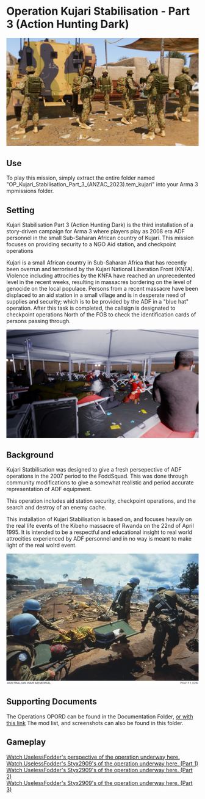 # Operation Kujari Stabilisation - Part 3 (Action Hunting Dark)

![ADF Personnel exiting Bushmaster PMV](Documentation/Screenshots/20230319025323_1.jpg?raw=true "ADF Personnel exiting Bushmaster PMV")


## Use
To play this mission, simply extract the entire folder named "OP_Kujari_Stabilisation_Part_3_(ANZAC_2023).tem_kujari" into your Arma 3 mpmissions folder.

## Setting
Kujari Stabilisation Part 3 (Action Hunting Dark) is the third installation of a story-driven campaign for Arma 3 where players play as 2008 era ADF personnel in the small Sub-Saharan African country of Kujari. This mission focuses on providing security to a NGO Aid station, and checkpoint operations

Kujari is a small African country in Sub-Saharan Africa that has recently been overrun and terrorised by the Kujari National Liberation Front (KNFA). Violence including attrocities by the KNFA have reached an unprecedented level in the recent weeks, resulting in massacres bordering on the level of genocide on the local populace. Persons from a recent massacre have been displaced to an aid station in a small village and is in desperate need of supplies and security; which is to be provided by the ADF in a "blue hat" operation. After this task is completed, the callsign is designated to checkpoint operations North of the FOB to check the identification cards of persons passing through.


![NGO Aid Station](Documentation/Screenshots/20230319022443_1.jpg?raw=true "NGO Aid Station")

## Background
Kujari Statbilisation was designed to give a fresh persepective of ADF operations in the 2007 period to the FoddSquad. This was done through community modifications to give a somewhat realistic and period accurate representation of ADF equipment.

This operation includes aid station security, checkpoint operations, and the search and destroy of an enemy cache.

This installation of Kujari Stabilisation is based on, and focuses heavily on the real life events of the Kibeho massacre of Rwanda on the 22nd of April 1995. It is intended to be a respectful and educational insight to real world attrocities experienced by ADF personnel and in no way is meant to make light of the real wolrd event.


![Image from the Real Kibeho Massacre](Documentation/Screenshots/real_kibeho.jpg?raw=true "Real Kibeho Massacre")

## Supporting Documents
The Operations OPORD can be found in the Documentation Folder, [or with this link](Documentation/Action-Hunting-Dark-OPORD-Operation-Kujari-Stabilisation.docx)
The mod list, and screenshots can also be found in this folder.

## Gameplay
[Watch UselessFodder's perspective of the operation underway here.](https://www.youtube.com/watch?v=Sr8kEhr1a9M)\
[Watch UselessFodder's Styx2909's of the operation underway here. (Part 1)](https://www.youtube.com/watch?v=OargKIDcZOI)\
[Watch UselessFodder's Styx2909's of the operation underway here. (Part 2)](https://www.youtube.com/watch?v=f0eghrpYoRQ)\
[Watch UselessFodder's Styx2909's of the operation underway here. (Part 3)](https://www.youtube.com/watch?v=wTyD3E7agc8)
